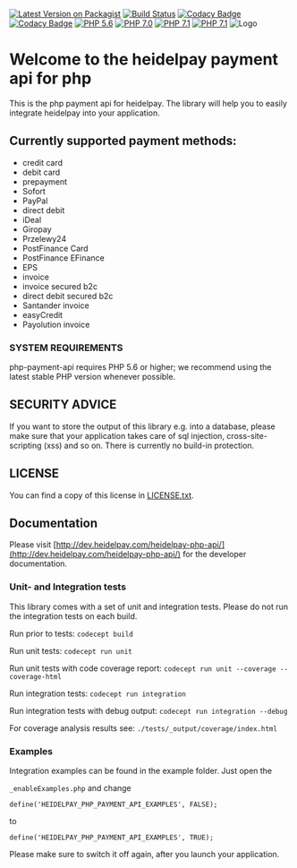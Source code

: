 [![Latest Version on Packagist](https://img.shields.io/packagist/v/heidelpay/php-payment-api.svg?style=flat-square)](https://packagist.org/packages/heidelpay/php-payment-api)
[![Build Status](https://travis-ci.org/heidelpay/php-payment-api.svg?branch=master)](https://travis-ci.org/heidelpay/php-payment-api)
[![Codacy Badge](https://api.codacy.com/project/badge/Coverage/b1678b370db5462781415cd8800d56f3)](https://www.codacy.com/app/heidelpay/php-payment-api?utm_source=github.com&utm_medium=referral&utm_content=heidelpay/php-payment-api&utm_campaign=Badge_Coverage)
[![Codacy Badge](https://api.codacy.com/project/badge/Grade/b1678b370db5462781415cd8800d56f3)](https://www.codacy.com/app/heidelpay/php-payment-api?utm_source=github.com&amp;utm_medium=referral&amp;utm_content=heidelpay/php-payment-api&amp;utm_campaign=Badge_Grade)
[![PHP 5.6](https://img.shields.io/badge/php-5.6-blue.svg)](http://www.php.net)
[![PHP 7.0](https://img.shields.io/badge/php-7.0-blue.svg)](http://www.php.net)
[![PHP 7.1](https://img.shields.io/badge/php-7.1-blue.svg)](http://www.php.net)
[![PHP 7.1](https://img.shields.io/badge/php-7.2-blue.svg)](http://www.php.net)
![Logo](http://dev.heidelpay.com/devHeidelpay_400_180.jpg)

# Welcome to the heidelpay payment api for php

This is the php payment api for heidelpay. The library will help you to easily integrate heidelpay into your application.

## Currently supported payment methods:

* credit card
* debit card
* prepayment
* Sofort
* PayPal
* direct debit
* iDeal
* Giropay
* Przelewy24
* PostFinance Card
* PostFinance EFinance
* EPS
* invoice
* invoice secured b2c
* direct debit secured b2c
* Santander invoice
* easyCredit
* Payolution invoice

### SYSTEM REQUIREMENTS

php-payment-api requires PHP 5.6 or higher; we recommend using the latest stable PHP version whenever possible.

## SECURITY ADVICE
If you want to store the output of this library e.g. into a database, please make sure that your
application takes care of sql injection, cross-site-scripting (xss) and so on. There is currently no build-in protection.

## LICENSE

You can find a copy of this license in [LICENSE.txt](LICENSE.txt).

## Documentation

Please visit [http://dev.heidelpay.com/heidelpay-php-api/](http://dev.heidelpay.com/heidelpay-php-api/) for the developer documentation.

### Unit- and Integration tests

This library comes with a set of unit and integration tests. Please do not run the integration tests on each build.

Run prior to tests:
`codecept build`

Run unit tests:
`codecept run unit`

Run unit tests with code coverage report:
`codecept run unit --coverage --coverage-html`

Run integration tests:
`codecept run integration`

Run integration tests with debug output:
`codecept run integration --debug`

For coverage analysis results see:
`./tests/_output/coverage/index.html`

### Examples

Integration examples can be found in the example folder. Just open the

`_enableExamples.php` and change

`define('HEIDELPAY_PHP_PAYMENT_API_EXAMPLES', FALSE);`

to

`define('HEIDELPAY_PHP_PAYMENT_API_EXAMPLES', TRUE);`

Please make sure to switch it off again, after you launch your application.


